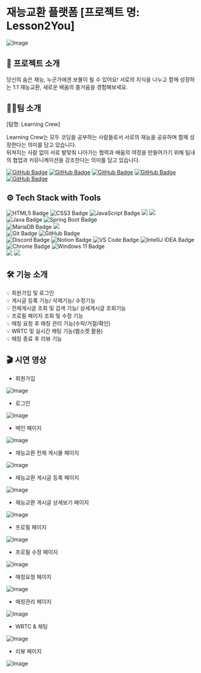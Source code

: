 # 재능교환 플랫폼 [프로젝트 명: Lesson2You] 

![Image](https://github.com/user-attachments/assets/bc351b7d-92cf-4993-8257-6d8196f2a45b)

## 🚀 프로젝트 소개
당신의 숨은 재능, 누군가에겐 보물이 될 수 있어요! 
서로의 지식을 나누고 함께 성장하는 1:1 재능교환, 새로운 배움의 즐거움을 경험해보세요.

## 🧑‍🦰팀 소개
[팀명: Learning Crew]

Learning Crew는 모두 코딩을 공부하는 사람들로서 서로의 재능을 공유하며 함께 성장한다는 의미를 담고 있습니다. <br/>
뒤쳐지는 사람 없이 서로 발맞춰 나아가는 협력과 배움의 여정을 만들어가기 위해 팀내의 협업과 커뮤니케이션을 강조한다는 의미를 담고 있습니다.

[![GitHub Badge](https://img.shields.io/badge/anjun0413-181717?logo=github&logoColor=white&labelColor=181717)](https://github.com/anjun0413)
[![GitHub Badge](https://img.shields.io/badge/cafephilia-181717?logo=github&logoColor=white&labelColor=181717)](https://github.com/cafephilia)
[![GitHub Badge](https://img.shields.io/badge/seyoung0314-181717?logo=github&logoColor=white&labelColor=181717)](https://github.com/seyoung0314)
[![GitHub Badge](https://img.shields.io/badge/chchch928-181717?logo=github&logoColor=white&labelColor=181717)](https://github.com/chchch928)
[![GitHub Badge](https://img.shields.io/badge/mjkim41-181717?logo=github&logoColor=white&labelColor=181717)](https://github.com/mjkim41)

## ⚙️ Tech Stack with Tools

![HTML5 Badge](https://img.shields.io/badge/HTML5-E34F26?logo=html5&logoColor=white)
![CSS3 Badge](https://img.shields.io/badge/CSS3-1572B6?logo=css3&logoColor=white)
![JavaScript Badge](https://img.shields.io/badge/JavaScript-F7DF1E?logo=javascript&logoColor=black&labelColor=F7DF1E)
<img src="https://img.shields.io/badge/React-61DAFB?style=flat-square&logo=React&logoColor=black"/>
<img src="https://img.shields.io/badge/Sass-CC6699?style=flat-square&logo=Sass&logoColor=white"/>
<br>
![Java Badge](https://img.shields.io/badge/Java-007396?logo=openjdk&logoColor=white&labelColor=007396)
![Spring Boot Badge](https://img.shields.io/badge/Spring%20Boot-6DB33F?logo=springboot&logoColor=white)
<br>
![MariaDB Badge](https://img.shields.io/badge/MariaDB-003545?logo=mariadb&logoColor=white)
<img src="https://img.shields.io/badge/Postman-FF6C37?style=flat-square&logo=Postman&logoColor=white"/>
<br>
![Git Badge](https://img.shields.io/badge/Git-F05032?logo=git&logoColor=white)
![GitHub Badge](https://img.shields.io/badge/GitHub-181717?logo=github&logoColor=white)<br>
![Discord Badge](https://img.shields.io/badge/Discord-5865F2?logo=discord&logoColor=white)
![Notion Badge](https://img.shields.io/badge/Notion-000000?logo=notion&logoColor=white)
![VS Code Badge](https://img.shields.io/badge/Visual%20Studio%20Code-007ACC?logo=visual-studio-code&logoColor=white)
![IntelliJ IDEA Badge](https://img.shields.io/badge/IntelliJ_Ultimate-000000?logo=intellijidea&logoColor=white&labelColor=000000)<br>
![Chrome Badge](https://img.shields.io/badge/Chrome-4285F4?logo=googlechrome&logoColor=white)
![Windows 11 Badge](https://img.shields.io/badge/Windows%2011-0078D6?logo=windows&logoColor=white)
<br>
<img src="https://img.shields.io/badge/aws-232F3E?style=for-the-badge&logo=aws&logoColor=white">
<img src="https://img.shields.io/badge/Docker-2496ED?style=flat-square&logo=Docker&logoColor=white"/>

## 🛠️ 기능 소개
💡 회원가입 및 로그인 <br/>
💡 게시글 등록 기능/ 삭제기능/ 수정기능<br/>
💡 전체게시글 조회 및 검색 기능/ 상세게시글 조회기능 <br/>
💡 프로필 페이지 조회 및 수정 기능<br/>
💡 매칭 요청 후 매칭 관리 기능(수락/거절/확인) <br/>
💡 WRTC 및 실시간 채팅 기능(웹소켓 활용) <br/>
💡 매칭 종료 후 리뷰 기능 <br/>

## 🎬 시연 영상

- 회원가입

![Image](https://github.com/user-attachments/assets/2bf0b199-96ee-4722-8a4b-c6fe5e62a9bd)

- 로그인

![Image](https://github.com/user-attachments/assets/3f92a441-740a-4b92-b0c3-89f3839c7863)

- 메인 페이지

![Image](https://github.com/user-attachments/assets/d4933cb5-d4e7-4e22-9e3a-ed83fbe9eb43)

- 재능교환 전체 게시물 페이지

![Image](https://github.com/user-attachments/assets/74b0443d-807e-4630-9cd3-710d5b7fc1c5)

- 재능교환 게시글 등록 페이지

![Image](https://github.com/user-attachments/assets/e9fa5d4c-26d8-4354-a7a0-0c9f4a748664)

- 재능교환 게시글 상세보기 페이지

![Image](https://github.com/user-attachments/assets/e50251bf-7858-43cb-bbbf-b371161f434f)

- 프로필 페이지

![Image](https://github.com/user-attachments/assets/076c7ef7-bf50-49aa-8039-eb774c7b6463)

- 프로필 수정 페이지

![Image](https://github.com/user-attachments/assets/da3d7ef1-f6e8-4b8e-abf4-6d7d151aef21)

- 매칭요청 페이지

![Image](https://github.com/user-attachments/assets/3377237d-b731-4374-afd7-0354e1878481)

- 매칭관리 페이지

![Image](https://github.com/user-attachments/assets/8f65ce96-19d1-4889-aac6-89e15696905e)

- WRTC & 체팅

![Image](https://github.com/user-attachments/assets/55b13230-1a90-4d7e-8158-c8ebefd79201)

- 리뷰 페이지

![Image](https://github.com/user-attachments/assets/fcc4cb20-4162-4357-a728-3b5142dda34c)
